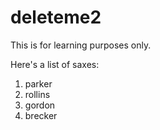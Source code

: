 # deleteme2
This is for learning purposes only.

Here's a list of saxes:
1. parker
2. rollins
3. gordon
4. brecker
